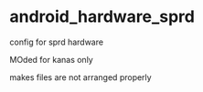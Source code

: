 # android_hardware_sprd

config for sprd hardware 

  MOded for kanas only

makes files are not arranged properly
